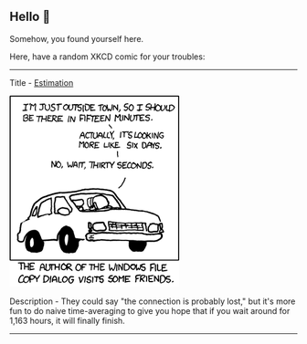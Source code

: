 ## Hello 👀

Somehow, you found yourself here.

Here, have a random XKCD comic for your troubles:

-----------------------------------

Title - [Estimation](https://xkcd.com/612)

![Estimation](./random_comic.png)

Description - They could say "the connection is probably lost," but it's more fun to do naive time-averaging to give you hope that if you wait around for 1,163 hours, it will finally finish.

-----------------------------------